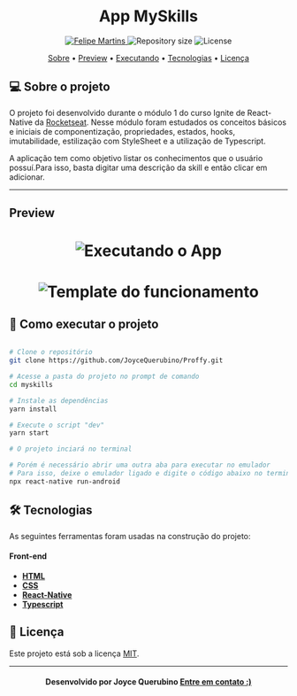 <h1 align="center"> App MySkills</h1>

<!-- Badges -->
<p align="center">
   <a href="https://www.linkedin.com/in/joyce-querubino/">
      <img alt="Felipe Martins" src="https://img.shields.io/badge/-Joyce Querubino-8257E5?style=flat&logo=Linkedin&logoColor=white" />
   </a>

  <img alt="Repository size" src="https://img.shields.io/github/repo-size/K-Schaeffer/NLW-2?color=774DD6">
  
  <img alt="License" src="https://img.shields.io/badge/license-MIT-8257E5">
</p>

<!-- Indice-->
<p align="center">
 <a href="#-sobre-o-projeto">Sobre</a> •
 <a href="#-Preview">Preview</a> •  
 <a href="#-como-executar-o-projeto">Executando</a> • 
 <a href="#-tecnologias">Tecnologias</a> • 
 <a href="#-licença">Licença</a>
</p>

<!--Sobre o projeto-->
## 💻 Sobre o projeto

O projeto foi desenvolvido durante o módulo 1 do curso Ignite de React-Native da [Rocketseat](https://rocketseat.com.br/). Nesse módulo foram estudados os conceitos básicos e iniciais de componentização, propriedades, estados, hooks, imutabilidade, estilização com StyleSheet e a utilização de Typescript. 

A aplicação tem como objetivo listar os conhecimentos que o usuário possuí.Para isso, basta digitar uma descrição da skill e então clicar em adicionar. 

---
## Preview

<h1 align="center">
   <img src="/github/Proffy-Web.gif" alt="Executando o App" />
</h1>

<h1 align="center">
   <img src="/github/Proffy-Mobile.gif" alt="Template do funcionamento" />
</h1>


<!--Running session-->
## 🚀 Como executar o projeto


```bash

# Clone o repositório
git clone https://github.com/JoyceQuerubino/Proffy.git

# Acesse a pasta do projeto no prompt de comando
cd myskills

# Instale as dependências
yarn install

# Execute o script "dev"
yarn start

# O projeto inciará no terminal

# Porém é necessário abrir uma outra aba para executar no emulador
# Para isso, deixe o emulador ligado e digite o código abaixo no terminal
npx react-native run-android 

```

<!--Tecnologies session-->
## 🛠 Tecnologias

As seguintes ferramentas foram usadas na construção do projeto:

#### **Front-end**  

- **[HTML](https://developer.mozilla.org/pt-BR/docs/Web/HTML)** 
- **[CSS](https://developer.mozilla.org/pt-BR/docs/Web/CSS)**
- **[React-Native](https://reactnative.dev/)**
- **[Typescript](https://www.typescriptlang.org/)**


<!--License session-->
## 📝 Licença

Este projeto está sob a licença [MIT](./LICENSE).

---

<!--Bottom session-->
<h4 align=center>Desenvolvido por Joyce Querubino <a href="https://www.linkedin.com/in/joyce-querubino/"> <strong>Entre em contato</strong> :)</a></a></h4>
